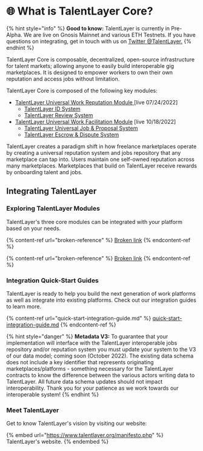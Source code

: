 # 🌐 What is TalentLayer Core?

{% hint style="info" %}
**Good to know:** TalentLayer is currently in Pre-Alpha. We are live on Gnosis Mainnet and various ETH Testnets. If you have questions on integrating, get in touch with us on [Twitter @TalentLayer.](https://twitter.com/TalentLayer)
{% endhint %}

TalentLayer Core is composable, decentralized, open-source infrastructure for talent markets; allowing anyone to easily build interoperable gig marketplaces. It is designed to empower workers to own their own reputation and access jobs without limitation.

TalentLayer Core is composed of the following key modules:

* [TalentLayer Universal Work Reputation Module ](broken-reference)\[live 07/24/2022]
  * [TalentLayer ID System](work-reputation-module/what-is-talentlayer-id.md)
  * [TalentLayer Review System](work-reputation-module/reviews-and-reputation.md)
* [TalentLayer Universal Work Facilitation Module](broken-reference) \[live 10/18/2022]
  * [TalentLayer Universal Job & Proposal System](work-facilitation-module/jobs-and-proposals.md)
  * [TalentLayer Escrow & Dispute System](work-facilitation-module/escrow-and-dispute-system.md)

TalentLayer creates a paradigm shift in how freelance marketplaces operate by creating a universal reputation system and jobs repository that any marketplace can tap into. Users maintain one self-owned reputation across many marketplaces. Marketplaces that build on TalentLayer receive rewards by onboarding talent and jobs.

## Integrating TalentLayer

### Exploring TalentLayer Modules

TalentLayer's three core modules can be integrated with your platform based on your needs.&#x20;

{% content-ref url="broken-reference" %}
[Broken link](broken-reference)
{% endcontent-ref %}

{% content-ref url="broken-reference" %}
[Broken link](broken-reference)
{% endcontent-ref %}

### Integration Quick-Start Guides

TalentLayer is ready to help you build the next generation of work platforms as well as integrate into existing platforms. Check out our integration guides to learn more.&#x20;

{% content-ref url="quick-start-integration-guide.md" %}
[quick-start-integration-guide.md](quick-start-integration-guide.md)
{% endcontent-ref %}

{% hint style="danger" %}
**Metadata V3:** To guarantee that your implementation will interface with the TalentLayer interoperable jobs repository and/or reputation system you must update your system to the V3 of our data model; coming soon (October 2022). The existing data schema does not include a key identifier that represents originating marketplaces/platforms - something necessary for the TalentLayer contracts to know the difference between the various actors writing data to TalentLayer. All future data schema updates should not impact interoperability. Thank you for your patience as we work towards our interoperable system!
{% endhint %}

### Meet TalentLayer

Get to know TalentLayer's vision by visiting our website:

{% embed url="https://www.talentlayer.org/manifesto.php" %}
TalentLayer's website.
{% endembed %}
